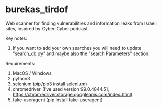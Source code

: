 # burekas_tirdof
Web scanner for finding vulnerabilities and information leaks from Israeli sites, inspired by Cyber-Cyber podcast.

Key notes:
1. If you want to add your own searches you will need to update "search_db.py" and maybe also the "search Parameters" section.

Requirements:
1. MacOS / Windows
2. python3
3. selenium (pip/pip3 install selenium)
4. chromedriver (I've used version 99.0.4844.51, https://chromedriver.storage.googleapis.com/index.html)
5. fake-useragent (pip install fake-useragent)
